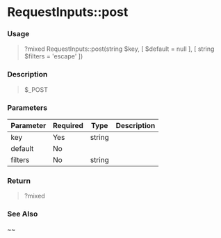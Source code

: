 
# RequestInputs::post 

### Usage

> ?mixed RequestInputs::post(string $key, [  $default = null ], [ string $filters = 'escape' ])

### Description

> $_POST

### Parameters

Parameter | Required | Type | Description
------------- |------------- |------------- |------------- 
key | Yes | string |
default | No |  |
filters | No | string |

### Return
> ?mixed 
### See Also

~~



